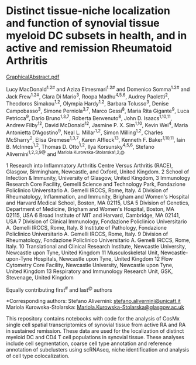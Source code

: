 # Distinct tissue-niche localization and function of synovial tissue myeloid DC subsets in health, and in active and remission Rheumatoid Arthritis

[GraphicalAbstract.pdf](https://github.com/user-attachments/files/16143948/GraphicalAbstract.pdf)

Lucy MacDonald<sup>1.2#</sup> and Aziza Elmesmari<sup>1.2#</sup> and Domenico Somma<sup>1.2#</sup> and Jack Frew<sup>1.2#</sup>, Clara Di Mario<sup>3</sup>, Roopa Madhu<sup>4,5,6</sup>, Audrey Paoletti<sup>2</sup>, Theodoros Simakou<sup>1,2</sup>, Olympia Hardy<sup>1,2</sup>, Barbara Tolusso<sup>3</sup>, Denise Campobasso<sup>3</sup>, Simone Perniola<sup>3,7</sup>, Marco Gessi<sup>8</sup>, Maria Rita Gigante<sup>9</sup>, Luca Petricca<sup>9</sup>, Dario Bruno<sup>1,3,7</sup>, Roberta Benvenuto<sup>8</sup>, John D. Isaacs<sup>1,10,11</sup>, Andrew Filby<sup>12</sup>, David McDonald<sup>12</sup>, Jasmine P. X. Sim<sup>1,10</sup>, Kevin Wei<sup>4</sup>, Maria Antonietta D’Agostino<sup>9</sup>, Neal L. Millar<sup>1,2</sup>, Simon Milling<sup>1,2</sup>, Charles McSharry<sup>2</sup>, Elisa Gremese<sup>1,3,7</sup>, Karen Affleck<sup>13</sup>, Kenneth F. Baker<sup>1,10,11</sup>, Iain B. McInnes<sup>1,2</sup>, Thomas D. Otto<sup>1,2</sup>, Ilya Korsunsky<sup>4,5,6</sup>, Stefano Alivernini<sup>1,2,3,9@</sup> and <sup>Mariola Kurowska-Stolarska1,2,@</sup>

1 Research into Inflammatory Arthritis Centre Versus Arthritis (RACE), Glasgow, Birmingham, Newcastle, and Oxford, United Kingdom. 
2 School of Infection & Immunity, University of Glasgow, United Kingdom,
3 Immunology Research Core Facility, Gemelli Science and Technology Park, Fondazione Policlinico Universitario A. Gemelli IRCCS, Rome, Italy.
4 Division of Rheumatology, Inflammation, and Immunity, Brigham and Women's Hospital and Harvard Medical School, Boston, MA 02115, USA
5 Division of Genetics, Department of Medicine, Brigham and Women's Hospital, Boston, MA 02115, USA
6 Broad Institute of MIT and Harvard, Cambridge, MA 02141, USA
7 Division of Clinical Immunology, Fondazione Policlinico Universitario A. Gemelli IRCCS, Rome, Italy. 
8 Institute of Pathology, Fondazione Policlinico Universitario A. Gemelli IRCCS, Rome, Italy. 
9 Division of Rheumatology, Fondazione Policlinico Universitario A. Gemelli IRCCS, Rome, Italy. 
10 Translational and Clinical Research Institute, Newcastle University, Newcastle upon Tyne, United Kingdom
11 Musculoskeletal Unit, Newcastle-upon-Tyne Hospitals, Newcastle upon Tyne, United Kingdom
12 Flow Cytometry Core Facility, Newcastle University, Newcastle upon Tyne, United Kingdom
13 Respiratory and Immunology Research Unit, GSK, Stevenage, United Kingdom

Equally contributing first<sup>#</sup> and last<sup>@</sup> authors

*Corresponding authors:
Stefano Alivernini: stefano.alivernini@unicatt.it
Mariola Kurowska-Stolarska: Mariola.Kurowska-Stolarska@glasgow.ac.uk

This repository contains notebooks with code for the analysis of CosMx single cell spatial transcriptomics of synovial tissue from active RA and RA in sustained remission. These data are used for the localization of distinct myeloid DC and CD4 T cell populations in synovial tissue. These analyses include cell segmentation, coarse cell type annotation and reference annotation of subclusters using scRNAseq, niche identification and analysis of cell type colocalization. 

